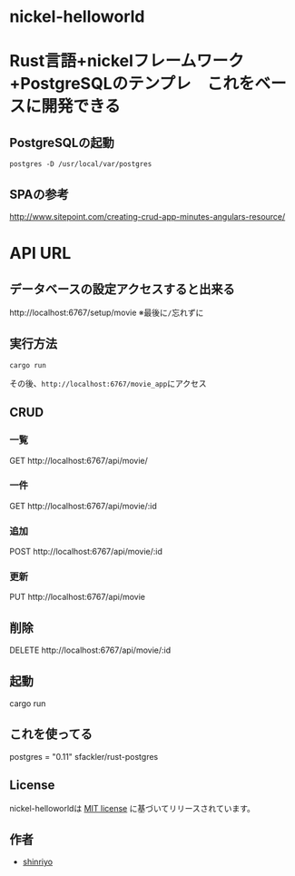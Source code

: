 # nickel-helloworld

#  Rust言語+nickelフレームワーク+PostgreSQLのテンプレ　これをベースに開発できる

## PostgreSQLの起動
```
postgres -D /usr/local/var/postgres
```

## SPAの参考
http://www.sitepoint.com/creating-crud-app-minutes-angulars-resource/

# API URL
## データベースの設定アクセスすると出来る
http://localhost:6767/setup/movie
※最後に`/`忘れずに

## 実行方法
`cargo run`

その後、`http://localhost:6767/movie_app`にアクセス

## CRUD

### 一覧
GET http://localhost:6767/api/movie/

### 一件
GET http://localhost:6767/api/movie/:id

### 追加
POST http://localhost:6767/api/movie/:id

### 更新
PUT http://localhost:6767/api/movie

## 削除
DELETE http://localhost:6767/api/movie/:id

## 起動
cargo run

## これを使ってる
postgres = "0.11"
sfackler/rust-postgres

## License

nickel-helloworldは [MIT license](http://www.opensource.org/licenses/MIT) に基づいてリリースされています。

## 作者

* [shinriyo](https://github.com/shinriyo)

